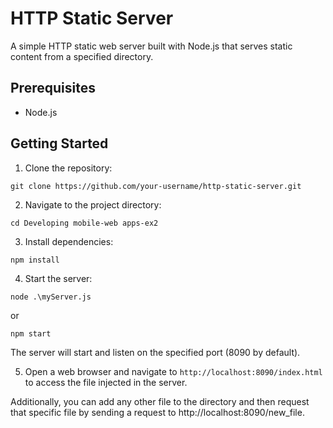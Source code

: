 # HTTP Static Server

A simple HTTP static web server built with Node.js that serves static content from a specified directory.

## Prerequisites

- Node.js

## Getting Started

1. Clone the repository:

```shell
git clone https://github.com/your-username/http-static-server.git
```

2. Navigate to the project directory:

```shell
cd Developing mobile-web apps-ex2
```

3. Install dependencies:

```shell
npm install
```

4. Start the server:

```shell
node .\myServer.js
```

or

```shell
npm start
```

The server will start and listen on the specified port (8090 by default).

5. Open a web browser and navigate to `http://localhost:8090/index.html` to access the file injected in the server.

Additionally, you can add any other file to the directory and then request that specific file by sending a request to http://localhost:8090/new_file.
